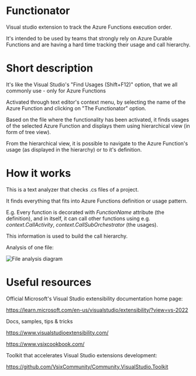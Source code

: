 # Functionator
Visual studio extension to track the Azure Functions execution order.

It's intended to be used by teams that strongly rely on Azure Durable Functions and are having a hard time tracking their usage and call hierarchy.

# Short description
It's like the Visual Studio's "Find Usages (Shift+F12)" option, that we all commonly use - only for Azure Functions

Activated through text editor's context menu, by selecting the name of the Azure Function and clicking on "The Functionator" option.

Based on the file where the functionality has been activated, it finds usages of the selected Azure Function and displays them using hierarchical view (in form of tree view).

From the hierarchical view, it is possible to navigate to the Azure Function's usage (as displayed in the hierarchy) or to it's definition.

# How it works
This is a text analyzer that checks .cs files of a project.

It finds everything that fits into Azure Functions definition or usage pattern.

E.g. Every function is decorated with *FunctionName* attribute (the definition), and in itself, it can call other functions using e.g. *context.CallActivity*, *context.CallSubOrchestrator* (the usages).

This information is used to build the call hierarchy.

Analysis of one file:

![File analysis diagram](https://user-images.githubusercontent.com/7647183/190891326-cdef78ae-1845-4ae1-af11-f594704be50c.jpg)

# Useful resources

Official Microsoft's Visual Studio extensibility documentation home page:

https://learn.microsoft.com/en-us/visualstudio/extensibility/?view=vs-2022

Docs, samples, tips & tricks

https://www.visualstudioextensibility.com/

https://www.vsixcookbook.com/

Toolkit that accelerates Visual Studio extensions development:

https://github.com/VsixCommunity/Community.VisualStudio.Toolkit
